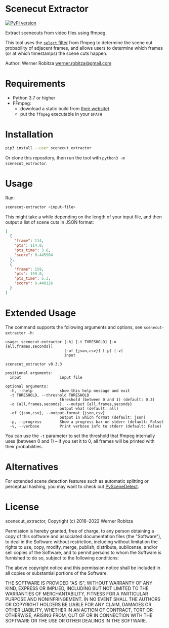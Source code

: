 # Scenecut Extractor

[![PyPI version](https://img.shields.io/pypi/v/scenecut-extractor.svg)](https://pypi.org/project/scenecut-extractor)

Extract scenecuts from video files using ffmpeg.

This tool uses the [`select` filter](http://ffmpeg.org/ffmpeg-filters.html#select_002c-aselect) from ffmpeg to determine the scene cut probability of adjacent frames, and allows users to determine which frames (or at which timestamps) the scene cuts happen.

Author: Werner Robitza <werner.robitza@gmail.com>

# Requirements

- Python 3.7 or higher
- FFmpeg:
    - download a static build from [their website](http://ffmpeg.org/download.html))
    - put the `ffmpeg` executable in your `$PATH`

# Installation

```bash
pip3 install --user scenecut_extractor
```

Or clone this repository, then run the tool with `python3 -m scenecut_extractor`.

# Usage

Run:

```bash
scenecut-extractor <input-file>
```

This might take a while depending on the length of your input file, and then output a list of scene cuts in JSON format:

```json
[
  {
    "frame": 114,
    "pts": 114.0,
    "pts_time": 3.8,
    "score": 0.445904
  },
  {
    "frame": 159,
    "pts": 159.0,
    "pts_time": 5.3,
    "score": 0.440126
  }
]
```

# Extended Usage

The command supports the following arguments and options, see `scenecut-extractor -h`:

```
usage: scenecut-extractor [-h] [-t THRESHOLD] [-o {all,frames,seconds}]
                          [-of {json,csv}] [-p] [-v]
                          input

scenecut_extractor v0.3.3

positional arguments:
  input                 input file

optional arguments:
  -h, --help            show this help message and exit
  -t THRESHOLD, --threshold THRESHOLD
                        threshold (between 0 and 1) (default: 0.3)
  -o {all,frames,seconds}, --output {all,frames,seconds}
                        output what (default: all)
  -of {json,csv}, --output-format {json,csv}
                        output in which format (default: json)
  -p, --progress        Show a progress bar on stderr (default: False)
  -v, --verbose         Print verbose info to stderr (default: False)
```

You can use the `-t` parameter to set the threshold that ffmpeg internally uses (between 0 and 1) – if you set it to 0, all frames will be printed with their probabilities.

# Alternatives

For extended scene detection features such as automatic splitting or perceptual hashing, you may want to check out [PySceneDetect](https://pyscenedetect.readthedocs.io/en/latest/).

# License

scenecut_extractor, Copyright (c) 2018–2022 Werner Robitza

Permission is hereby granted, free of charge, to any person obtaining a copy of this software and associated documentation files (the "Software"), to deal in the Software without restriction, including without limitation the rights to use, copy, modify, merge, publish, distribute, sublicense, and/or sell copies of the Software, and to permit persons to whom the Software is furnished to do so, subject to the following conditions:

The above copyright notice and this permission notice shall be included in all copies or substantial portions of the Software.

THE SOFTWARE IS PROVIDED "AS IS", WITHOUT WARRANTY OF ANY KIND, EXPRESS OR IMPLIED, INCLUDING BUT NOT LIMITED TO THE WARRANTIES OF MERCHANTABILITY, FITNESS FOR A PARTICULAR PURPOSE AND NONINFRINGEMENT. IN NO EVENT SHALL THE AUTHORS OR COPYRIGHT HOLDERS BE LIABLE FOR ANY CLAIM, DAMAGES OR OTHER LIABILITY, WHETHER IN AN ACTION OF CONTRACT, TORT OR OTHERWISE, ARISING FROM, OUT OF OR IN CONNECTION WITH THE SOFTWARE OR THE USE OR OTHER DEALINGS IN THE SOFTWARE.
